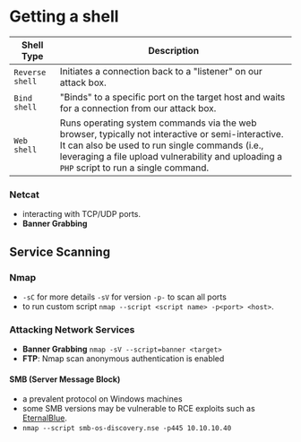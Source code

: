 # Getting a shell

**Shell Type** | **Description**
|--|--|
`Reverse shell` | Initiates a connection back to a "listener" on our attack box.
`Bind shell` | "Binds" to a specific port on the target host and waits for a connection from our attack box.
`Web shell` | Runs operating system commands via the web browser, typically not interactive or semi-interactive. It can also be used to run single commands (i.e., leveraging a file upload vulnerability and uploading a `PHP` script to run a single command.

### Netcat
- interacting with TCP/UDP ports.
- **Banner Grabbing** 
## Service Scanning
### Nmap
- `-sC` for more details `-sV` for version `-p-` to scan all ports 
- to run custom script `nmap --script <script name> -p<port> <host>`.
### Attacking Network Services
- **Banner Grabbing** `nmap -sV --script=banner <target>`  
- **FTP**: Nmap scan anonymous authentication is enabled
#### SMB (Server Message Block)
- a prevalent protocol on Windows machines
- some SMB versions may be vulnerable to RCE exploits such as [EternalBlue](https://www.avast.com/c-eternalblue).
- `nmap --script smb-os-discovery.nse -p445 10.10.10.40`
<!--stackedit_data:
eyJoaXN0b3J5IjpbMjAzOTY4NTA3MSwtMTAwMTM3MDA0MiwtMT
U5MzkwNDIzMiw2ODI3MDI2NTgsLTU3ODMyMTE5MCw4MTEwNjkw
MTUsLTIwODg3NDY2MTJdfQ==
-->